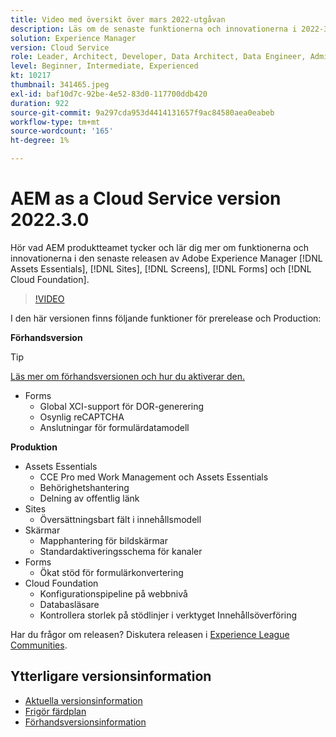 ```yaml
---
title: Video med översikt över mars 2022-utgåvan
description: Läs om de senaste funktionerna och innovationerna i 2022-3-0-utgåvan av Adobe Experience Manager [!DNL Assets Essentials], [!DNL Sites], [!DNL Screens], [!DNL Forms] och [!DNL Cloud Foundation].
solution: Experience Manager
version: Cloud Service
role: Leader, Architect, Developer, Data Architect, Data Engineer, Admin, User
level: Beginner, Intermediate, Experienced
kt: 10217
thumbnail: 341465.jpeg
exl-id: baf10d7c-92be-4e52-83d0-117700ddb420
duration: 922
source-git-commit: 9a297cda953d4414131657f9ac84580aea0eabeb
workflow-type: tm+mt
source-wordcount: '165'
ht-degree: 1%

---
```


# AEM as a Cloud Service version 2022.3.0

Hör vad AEM produktteamet tycker och lär dig mer om funktionerna och innovationerna i den senaste releasen av Adobe Experience Manager [!DNL Assets Essentials], [!DNL Sites], [!DNL Screens], [!DNL Forms] och [!DNL Cloud Foundation].

>[!VIDEO](https://video.tv.adobe.com/v/341465/?quality=12&learn=on)

I den här versionen finns följande funktioner för prerelease och Production:

**Förhandsversion**

>[!TIP]
>
>[Läs mer om förhandsversionen och hur du aktiverar den.](https://experienceleague.adobe.com/docs/experience-manager-cloud-service/content/release-notes/prerelease.html)

* Forms
   * Global XCI-support för DOR-generering
   * Osynlig reCAPTCHA
   * Anslutningar för formulärdatamodell

**Produktion**

* Assets Essentials
   * CCE Pro med Work Management och Assets Essentials
   * Behörighetshantering
   * Delning av offentlig länk
* Sites
   * Översättningsbart fält i innehållsmodell
* Skärmar
   * Mapphantering för bildskärmar
   * Standardaktiveringsschema för kanaler
* Forms
   * Ökat stöd för formulärkonvertering
* Cloud Foundation
   * Konfigurationspipeline på webbnivå
   * Databasläsare
   * Kontrollera storlek på stödlinjer i verktyget Innehållsöverföring

Har du frågor om releasen?  Diskutera releasen i [Experience League Communities](https://experienceleaguecommunities.adobe.com/t5/adobe-experience-manager/aem-as-a-cloud-service-2022-3-0-release-update/td-p/449599).

## Ytterligare versionsinformation

* [Aktuella versionsinformation](https://experienceleague.adobe.com/docs/experience-manager-cloud-service/content/release-notes/home.html)
* [Frigör färdplan](https://experienceleague.adobe.com/docs/experience-manager-release-information/aem-release-updates/update-releases-roadmap.html)
* [Förhandsversionsinformation](https://experienceleague.adobe.com/docs/experience-manager-cloud-service/content/release-notes/prerelease.html)
